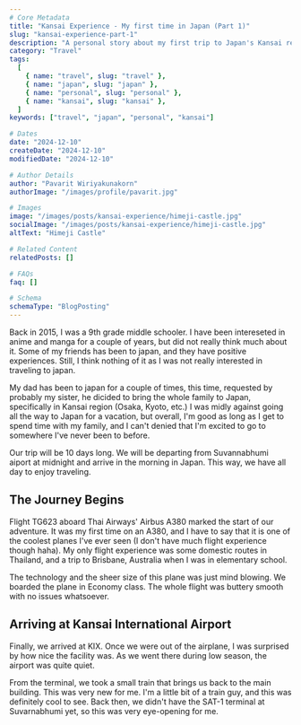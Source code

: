 ```yaml
---
# Core Metadata
title: "Kansai Experience - My first time in Japan (Part 1)"
slug: "kansai-experience-part-1"
description: "A personal story about my first trip to Japan's Kansai region in 2015, from initial hesitation to eye-opening experiences."
category: "Travel"
tags:
  [
    { name: "travel", slug: "travel" },
    { name: "japan", slug: "japan" },
    { name: "personal", slug: "personal" },
    { name: "kansai", slug: "kansai" },
  ]
keywords: ["travel", "japan", "personal", "kansai"]

# Dates
date: "2024-12-10"
createDate: "2024-12-10"
modifiedDate: "2024-12-10"

# Author Details
author: "Pavarit Wiriyakunakorn"
authorImage: "/images/profile/pavarit.jpg"

# Images
image: "/images/posts/kansai-experience/himeji-castle.jpg"
socialImage: "/images/posts/kansai-experience/himeji-castle.jpg"
altText: "Himeji Castle"

# Related Content
relatedPosts: []

# FAQs
faq: []

# Schema
schemaType: "BlogPosting"
---
```


Back in 2015, I was a 9th grade middle schooler. I have been intereseted in anime and manga for a couple of years, but did not really think much about it. Some of my friends has been to japan, and they have positive experiences. Still, I think nothing of it as I was not really interested in traveling to japan.

My dad has been to japan for a couple of times, this time, requested by probably my sister, he dicided to bring the whole family to Japan, specifically in Kansai region (Osaka, Kyoto, etc.) I was midly against going all the way to Japan for a vacation, but overall, I'm good as long as I get to spend time with my family, and I can't denied that I'm excited to go to somewhere I've never been to before.

Our trip will be 10 days long. We will be departing from Suvannabhumi aiport at midnight and arrive in the morning in Japan. This way, we have all day to enjoy traveling.

## The Journey Begins

Flight TG623 aboard Thai Airways' Airbus A380 marked the start of our adventure. It was my first time on an A380, and I have to say that it is one of the coolest planes I've ever seen (I don't have much flight experience though haha). My only flight experience was some domestic routes in Thailand, and a trip to Brisbane, Australia when I was in elementary school.

The technology and the sheer size of this plane was just mind blowing. We boarded the plane in Economy class. The whole flight was buttery smooth with no issues whatsoever.

## Arriving at Kansai International Airport

Finally, we arrived at KIX. Once we were out of the airplane, I was surprised by how nice the facility was. As we went there during low season, the airport was quite quiet.

From the terminal, we took a small train that brings us back to the main building. This was very new for me. I'm a little bit of a train guy, and this was definitely cool to see. Back then, we didn't have the SAT-1 terminal at Suvarnabhumi yet, so this was very eye-opening for me.
